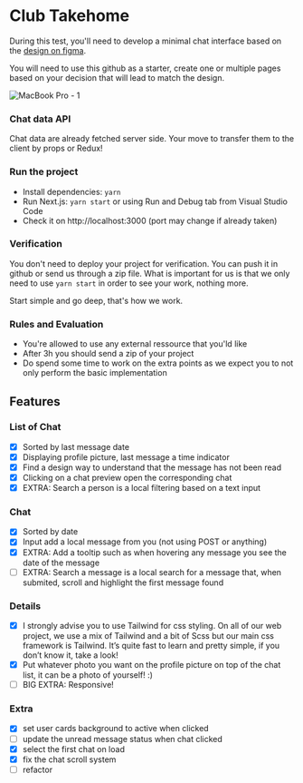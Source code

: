 # Club Takehome

During this test, you'll need to develop a minimal chat interface based on the [design on figma](https://www.figma.com/file/32YI2YtVas5aOjYKXhchev/Chat-take-home?node-id=0%3A1).

You will need to use this github as a starter, create one or multiple pages based on your decision that will lead to match the design.

![MacBook Pro - 1](https://user-images.githubusercontent.com/11197281/143602062-8980d974-bd8b-45bd-a522-0b141b4dd9ae.png)

### Chat data API

Chat data are already fetched server side. Your move to transfer them to the client by props or Redux!

### Run the project

- Install dependencies: `yarn`
- Run Next.js: `yarn start` or using Run and Debug tab from Visual Studio Code
- Check it on http://localhost:3000 (port may change if already taken)

### Verification

You don't need to deploy your project for verification. You can push it in github or send us through a zip file. What is important for us is that we only need to use `yarn start` in order to see your work, nothing more.

Start simple and go deep, that's how we work.

### Rules and Evaluation

- You're allowed to use any external ressource that you'ld like
- After 3h you should send a zip of your project
- Do spend some time to work on the extra points as we expect you to not only perform the basic implementation

## Features

### List of Chat

- [x] Sorted by last message date
- [x] Displaying profile picture, last message a time indicator
- [x] Find a design way to understand that the message has not been read
- [x] Clicking on a chat preview open the corresponding chat
- [x] EXTRA: Search a person is a local filtering based on a text input

### Chat

- [x] Sorted by date
- [x] Input add a local message from you (not using POST or anything)
- [x] EXTRA: Add a tooltip such as when hovering any message you see the
      date of the message
- [ ] EXTRA: Search a message is a local search for a message that, when
      submited, scroll and highlight the first message found

### Details

- [x] I strongly advise you to use Tailwind for css styling. On all of our web
      project, we use a mix of Tailwind and a bit of Scss but our main css
      framework is Tailwind. It’s quite fast to learn and pretty simple, if you
      don’t know it, take a look!
- [x] Put whatever photo you want on the profile picture on top of the chat list,
      it can be a photo of yourself! :)
- [ ] BIG EXTRA: Responsive!

### Extra

- [x] set user cards background to active when clicked
- [ ] update the unread message status when chat clicked
- [x] select the first chat on load
- [x] fix the chat scroll system
- [ ] refactor

